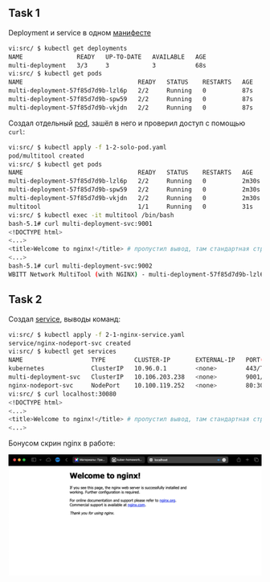 ## Task 1

Deployment и service в одном [манифесте](src/1-1-multi-deployment.yaml)

```bash
vi:src/ $ kubectl get deployments
NAME               READY   UP-TO-DATE   AVAILABLE   AGE
multi-deployment   3/3     3            3           68s
vi:src/ $ kubectl get pods
NAME                                READY   STATUS    RESTARTS   AGE
multi-deployment-57f85d7d9b-lzl6p   2/2     Running   0          87s
multi-deployment-57f85d7d9b-spw59   2/2     Running   0          87s
multi-deployment-57f85d7d9b-vkjdn   2/2     Running   0          87s
```

Создал отдельный [pod](src/1-2-solo-pod.yaml), зашёл в него и проверил доступ с помощью `curl`:
```bash
vi:src/ $ kubectl apply -f 1-2-solo-pod.yaml
pod/multitool created
vi:src/ $ kubectl get pods
NAME                                READY   STATUS    RESTARTS   AGE
multi-deployment-57f85d7d9b-lzl6p   2/2     Running   0          2m30s
multi-deployment-57f85d7d9b-spw59   2/2     Running   0          2m30s
multi-deployment-57f85d7d9b-vkjdn   2/2     Running   0          2m30s
multitool                           1/1     Running   0          31s
vi:src/ $ kubectl exec -it multitool /bin/bash
bash-5.1# curl multi-deployment-svc:9001
<!DOCTYPE html>
<...>
<title>Welcome to nginx!</title> # пропустил вывод, там стандартная страничка nginx
<...>
bash-5.1# curl multi-deployment-svc:9002
WBITT Network MultiTool (with NGINX) - multi-deployment-57f85d7d9b-lzl6p - 10.1.0.73 - HTTP: 8080 , HTTPS: 8433 . (Formerly praqma/network-multitool)
```

## Task 2

Создал [service](src/2-1-nginx-service.yaml), выводы команд:

```bash
vi:src/ $ kubectl apply -f 2-1-nginx-service.yaml
service/nginx-nodeport-svc created
vi:src/ $ kubectl get services
NAME                   TYPE        CLUSTER-IP       EXTERNAL-IP   PORT(S)             AGE
kubernetes             ClusterIP   10.96.0.1        <none>        443/TCP             6d
multi-deployment-svc   ClusterIP   10.106.203.238   <none>        9001/TCP,9002/TCP   22m
nginx-nodeport-svc     NodePort    10.100.119.252   <none>        80:30080/TCP        2s
vi:src/ $ curl localhost:30080
<!DOCTYPE html>
<...>
<title>Welcome to nginx!</title> # пропустил вывод, там стандартная страничка nginx
<...>
```

Бонусом скрин nginx в работе:

![scr](img/scr.png)